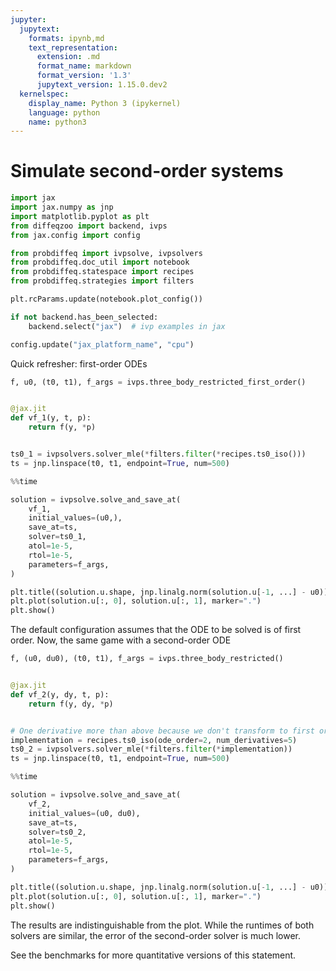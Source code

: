 ```yaml
---
jupyter:
  jupytext:
    formats: ipynb,md
    text_representation:
      extension: .md
      format_name: markdown
      format_version: '1.3'
      jupytext_version: 1.15.0.dev2
  kernelspec:
    display_name: Python 3 (ipykernel)
    language: python
    name: python3
---
```


# Simulate second-order systems

```python
import jax
import jax.numpy as jnp
import matplotlib.pyplot as plt
from diffeqzoo import backend, ivps
from jax.config import config

from probdiffeq import ivpsolve, ivpsolvers
from probdiffeq.doc_util import notebook
from probdiffeq.statespace import recipes
from probdiffeq.strategies import filters
```

```python
plt.rcParams.update(notebook.plot_config())

if not backend.has_been_selected:
    backend.select("jax")  # ivp examples in jax

config.update("jax_platform_name", "cpu")
```

Quick refresher: first-order ODEs

```python
f, u0, (t0, t1), f_args = ivps.three_body_restricted_first_order()


@jax.jit
def vf_1(y, t, p):
    return f(y, *p)


ts0_1 = ivpsolvers.solver_mle(*filters.filter(*recipes.ts0_iso()))
ts = jnp.linspace(t0, t1, endpoint=True, num=500)
```

```python
%%time

solution = ivpsolve.solve_and_save_at(
    vf_1,
    initial_values=(u0,),
    save_at=ts,
    solver=ts0_1,
    atol=1e-5,
    rtol=1e-5,
    parameters=f_args,
)
```

```python
plt.title((solution.u.shape, jnp.linalg.norm(solution.u[-1, ...] - u0)))
plt.plot(solution.u[:, 0], solution.u[:, 1], marker=".")
plt.show()
```

The default configuration assumes that the ODE to be solved is of first order.
Now, the same game with a second-order ODE

```python
f, (u0, du0), (t0, t1), f_args = ivps.three_body_restricted()


@jax.jit
def vf_2(y, dy, t, p):
    return f(y, dy, *p)


# One derivative more than above because we don't transform to first order
implementation = recipes.ts0_iso(ode_order=2, num_derivatives=5)
ts0_2 = ivpsolvers.solver_mle(*filters.filter(*implementation))
ts = jnp.linspace(t0, t1, endpoint=True, num=500)
```

```python
%%time

solution = ivpsolve.solve_and_save_at(
    vf_2,
    initial_values=(u0, du0),
    save_at=ts,
    solver=ts0_2,
    atol=1e-5,
    rtol=1e-5,
    parameters=f_args,
)
```

```python
plt.title((solution.u.shape, jnp.linalg.norm(solution.u[-1, ...] - u0)))
plt.plot(solution.u[:, 0], solution.u[:, 1], marker=".")
plt.show()
```

The results are indistinguishable from the plot. While the runtimes of both solvers are similar, the error of the second-order solver is much lower. 

See the benchmarks for more quantitative versions of this statement.

